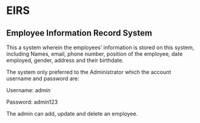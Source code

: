 # EIRS
## Employee Information Record System
This a system wherein the employees’ information is stored on this system, including Names, email, phone number, position of the employee, date employed, gender, address and their birthdate.

The system only preferred to the Administrator which the account username and password are:

Username: admin

Password: admin123

The admin can add, update and delete an employee.

